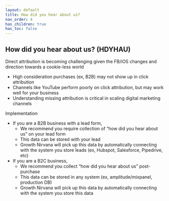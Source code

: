 ```yaml
---
layout: default
title: How did you hear about us? 
nav_order: 4
has_children: true
has_toc: false
---
```


## How did you hear about us? (HDYHAU)

Direct attribution is becoming challenging given the FB/iOS changes and direction towards a cookie-less world
 * High consideration purchases (ex, B2B) may not show up in click attribution
 * Channels like YouTube perform poorly on click attribution, but may work well for your business
 * Understanding missing attribution is critical in scaling digital marketing channels

Implementation
 * If you are a B2B business with a lead form,
   * We recommend you require collection of “how did you hear about us” on your lead form
   * This data can be stored with your lead
   * Growth Nirvana will pick up this data by automatically connecting with the system you store leads (ex, Hubspot, Salesforce, Pipedrive, etc)
  * If you are a B2C business, 
    * We recommend you collect “how did you hear about us” post-purchase
    * This data can be stored in any system (ex, amplitude/mixpanel, production DB)
    * Growth Nirvana will pick up this data by automatically connecting with the system you store this data

